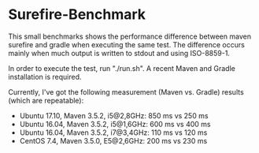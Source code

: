 # Surefire-Benchmark  
This small benchmarks shows the performance difference between maven surefire and gradle when executing the same test. The difference occurs mainly when much output is written to stdout and using ISO-8859-1.

In order to execute the test, run "./run.sh". A recent Maven and Gradle installation is required.

Currently, I've got the following measurement (Maven vs. Gradle) results (which are repeatable):
- Ubuntu 17.10, Maven 3.5.2, i5@2,8GHz: 850 ms vs 250 ms
- Ubuntu 16.04, Maven 3.5.2, i5@1,6GHz: 600 ms vs 400 ms
- Ubuntu 16.04, Maven 3.5.2, i7@3,4GHz: 110 ms vs 120 ms
- CentOS 7.4, Maven 3.5.0, E5@2,6GHz: 200 ms vs 230 ms
